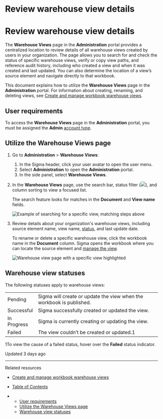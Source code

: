 # Review warehouse view details

# Review warehouse view details

The **Warehouse Views** page in the **Administration** portal provides a centralized location to review details of all warehouse views created by users in your organization. The page allows you to search for and check the status of specific warehouse views, verify or copy view paths, and reference audit history, including who created a view and when it was created and last updated. You can also determine the location of a view’s source element and navigate directly to that workbook.

This document explains how to utilize the **Warehouse Views** page in the **Administration** portal. For information about creating, renaming, and deleting views, see [Create and manage workbook warehouse views](/docs/create-and-manage-workbook-warehouse-views).

## User requirements

To access the **Warehouse Views** page in the **Administration** portal, you must be assigned the **Admin** [account type](/docs/user-account-types).

## Utilize the **Warehouse Views** page

1. Go to **Administration** > **Warehouse Views**:

   1. In the Sigma header, click your user avatar to open the user menu.
   2. Select **Administration** to open the **Administration** portal.
   3. In the side panel, select **Warehouse Views**.
2. In the **Warehouse Views** page, use the search bar, status filter (![](https://sigma-docs-screenshots.s3.us-west-2.amazonaws.com/Icons/filter.svg)), and column sorting to view a focused list.

   The search feature looks for matches in the **Document** and **View name** fields.

   ![Example of searching for a specific view, matching steps above](https://files.readme.io/9c30464-1.png)
3. Review details about your organization's warehouse views, including source element name, view name, [status](/docs/review-warehouse-view-details#warehouse-view-statuses), and last update date.

   To rename or delete a specific warehouse view, click the workbook name in the **Document** column. Sigma opens the workbook where you can locate the source element and [manage the view](/docs/create-and-manage-workbook-warehouse-views).

   ![Warehouse view page with a specific view highlighted](https://files.readme.io/b16c5f9-2.png)

## Warehouse view statuses

The following statuses apply to warehouse views:

|  |  |
| --- | --- |
| Pending | Sigma will create or update the view when the workbook is published. |
| Successful | Sigma successfully created or updated the view. |
| In Progress | Sigma is currently creating or updating the view. |
| Failed | The view couldn’t be created or updated.1 |

1To view the cause of a failed status, hover over the **Failed** status indicator.

Updated 3 days ago

---

Related resources

* [Create and manage workbook warehouse views](/docs/create-and-manage-workbook-warehouse-views)

* [Table of Contents](#)
* + [User requirements](#user-requirements)
  + [Utilize the Warehouse Views page](#utilize-the-warehouse-views-page)
  + [Warehouse view statuses](#warehouse-view-statuses)